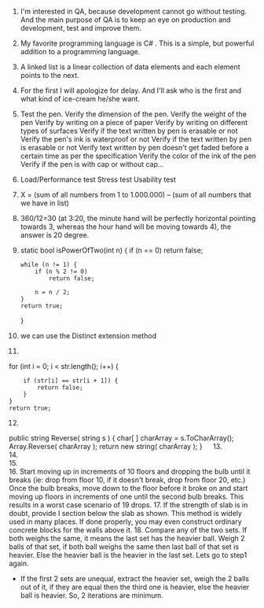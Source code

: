 
1.	I'm interested in QA, because development cannot go without testing. And the main purpose of QA is to keep an eye on production and development, test and improve them.
2.	My favorite programming language is C# . This is a simple, but powerful addition to a programming language.
3.	A linked list is a linear collection of data elements and each element points to the next.
4.	For the first I will apologize for delay. And I'll ask who is the first and what kind of ice-cream he/she want.
5.	Test the pen.
Verify the dimension of the pen.
Verify the weight of the pen
Verify by writing on a piece of paper
Verify by writing on different types of surfaces
Verify if the text written by pen is erasable or not
Verify the pen's ink is waterproof or not
Verify if the text written by pen is erasable or not
Verify text written by pen doesn't get faded before a certain time as per the specification
Verify the color of the ink of the pen
Verify if the pen is with cap or without cap…
6.	Load/Performance test
Stress test
Usability test
7.	X = (sum of all numbers from 1 to 1.000.000) – (sum of all numbers that we have in list)
8.	360/12=30 (at 3:20, the minute hand will be perfectly horizontal pointing towards 3, whereas the hour hand will be moving towards 4), the answer is 20 degree. 

9.	static bool isPowerOfTwo(int n) 
    { 
        if (n == 0) 
            return false; 
          
        while (n != 1) { 
            if (n % 2 != 0) 
                return false; 
                  
            n = n / 2; 
        } 
        return true; 
    } 
10.	we can use the Distinct extension method 
11.	
 for (int i = 0; i < str.length(); i++) { 
  
        if (str[i] == str[i + 1]) { 
            return false; 
        } 
    } 
    return true; 
12.	 
public string Reverse( string s )
{
char[ ] charArray = s.ToCharArray();
Array.Reverse( charArray );
return new string( charArray );
}
 
13.	 
14.	 
15.	 
16.	Start moving up in increments of 10 floors and dropping the bulb until it breaks (ie: drop from floor 10, if it doesn't break, drop from floor 20, etc.) Once the bulb breaks, move down to the floor before it broke on and start moving up floors in increments of one until the second bulb breaks. This results in a worst case scenario of 19 drops.
17.	If the strength of slab is in doubt, provide I section below the slab as shown. This method is widely used in many places. If done properly, you may even construct ordinary concrete blocks for the walls above it.
18.	Compare any of the two sets. If both weighs the same, it means the last set has the heavier ball. Weigh 2 balls of that set, if both ball weighs the same then last ball of that set is heavier. Else the heavier ball is the heavier in the last set.
Lets go to step1 again.
- If the first 2 sets are unequal, extract the heavier set, weigh the 2 balls out of it, if they are equal then the third one is heavier, else the heavier ball is heavier.
So, 2 iterations are minimum. 

